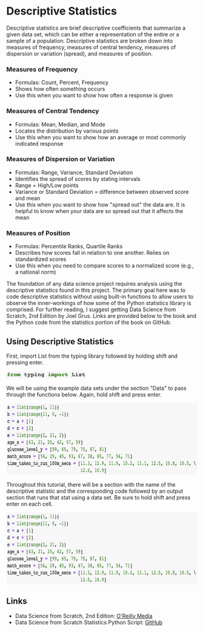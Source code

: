 # Descriptive Statistics
Descriptive statistics are brief descriptive coefficients that summarize a given data set, which can be either a representation of the entire or a sample of a population.  Descriptive statistics are broken down into measures of frequency, measures of central tendency, measures of dispersion or variation (spread), and measures of position.

### Measures of Frequency
* Formulas: Count, Percent, Frequency
* Shows how often something occurs
* Use this when you want to show how often a response is given
### Measures of Central Tendency
* Formulas: Mean, Median, and Mode
* Locates the distribution by various points
* Use this when you want to show how an average or most commonly indicated response
### Measures of Dispersion or Variation
* Formulas: Range, Variance, Standard Deviation
* Identifies the spread of scores by stating intervals
* Range = High/Low points
* Variance or Standard Deviation = difference between observed score and mean
* Use this when you want to show how "spread out" the data are.  It is helpful to know when your data are so spread out that it affects the mean
### Measures of Position
* Formulas: Percentile Ranks, Quartile Ranks
* Describes how scores fall in relation to one another. Relies on standardized scores
* Use this when you need to compare scores to a normalized score (e.g., a national norm)

The foundation of any data science project requires analysis using the descriptive statistics found in this project.  The primary goal here was to code descriptive statistics without using built-in functions to allow users to observe the inner-workings of how some of the Python statistics library is comprised.  For further reading, I suggest getting Data Science from Scratch, 2nd Edition by Joel Grus.  Links are provided below to the book and the Python code from the statistics portion of the book on GitHub.

## Using Descriptive Statistics
First, import List from the typing library followed by holding shift and pressing enter.

<img src="images/Screen Shot 2019-11-11 at 12.43.27 PM.png" width="210" height="20">

We will be using the example data sets under the section "Data" to pass through the functions below.  Again, hold shift and press enter.

<img src="images/Screen Shot 2019-11-12 at 6.14.58 PM.png" width="575" height="190">

Throughout this tutorial, there will be a section with the name of the descriptive statistic and the corresponding code followed by an output section that runs that stat using a data set.  Be sure to hold shift and press enter on each cell.

<img src="images/Screen Shot 2019-11-12 at 6.14.58 PM.png" width="575" height="190">

## Links
* Data Science from Scratch, 2nd Edition: [O'Reilly Media](https://www.oreilly.com/)
* Data Science from Scratch Statistics Python Script: [GitHub](https://github.com/joelgrus/data-science-from-scratch/blob/master/scratch/statistics.py)
